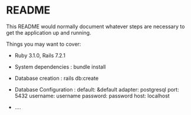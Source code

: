 # README

This README would normally document whatever steps are necessary to get the
application up and running.

Things you may want to cover:

* Ruby 3.1.0, Rails 7.2.1

* System dependencies : bundle install

* Database creation : rails db:create

* Database Configuration :	default: &default
							  adapter: postgresql
							  port: 5432
							  username: username
							  password: password
							  host: localhost
* ....